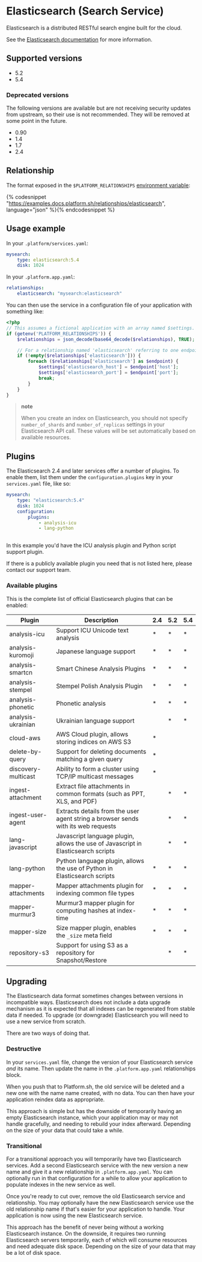 # Elasticsearch (Search Service)

Elasticsearch is a distributed RESTful search engine built for the cloud.

See the [Elasticsearch documentation](https://www.elastic.co/guide/en/elasticsearch/reference/current/index.html) for more information.

## Supported versions

* 5.2
* 5.4

### Deprecated versions

The following versions are available but are not receiving security updates from upstream, so their use is not recommended. They will be removed at some point in the future.

* 0.90
* 1.4
* 1.7
* 2.4

## Relationship

The format exposed in the `$PLATFORM_RELATIONSHIPS` [environment variable](/development/variables.md#platformsh-provided-variables):

{% codesnippet "https://examples.docs.platform.sh/relationships/elasticsearch", language="json" %}{% endcodesnippet %}

## Usage example

In your `.platform/services.yaml`:

```yaml
mysearch:
    type: elasticsearch:5.4
    disk: 1024
```

In your `.platform.app.yaml`:

```yaml
relationships:
    elasticsearch: "mysearch:elasticsearch"
```

You can then use the service in a configuration file of your application with something like:

```php
<?php
// This assumes a fictional application with an array named $settings.
if (getenv('PLATFORM_RELATIONSHIPS')) {
	$relationships = json_decode(base64_decode($relationships), TRUE);

	// For a relationship named 'elasticsearch' referring to one endpoint.
	if (!empty($relationships['elasticsearch'])) {
		foreach ($relationships['elasticsearch'] as $endpoint) {
			$settings['elasticsearch_host'] = $endpoint['host'];
			$settings['elasticsearch_port'] = $endpoint['port'];
			break;
		}
	}
}
```

> **note**
>
> When you create an index on Elasticsearch, you should not specify `number_of_shards` and `number_of_replicas` settings in your Elasticsearch API call. These values will be set automatically based on available resources.


## Plugins

The Elasticsearch 2.4 and later services offer a number of plugins.  To enable them, list them under the `configuration.plugins` key in your `services.yaml` file, like so:

```yaml
mysearch:
    type: "elasticsearch:5.4"
    disk: 1024
    configuration:
        plugins:
            - analysis-icu
            - lang-python
            
```

In this example you'd have the ICU analysis plugin and Python script support plugin.

If there is a publicly available plugin you need that is not listed here, please contact our support team.

### Available plugins

This is the complete list of official Elasticsearch plugins that can be enabled:

| Plugin              | Description                                                                       | 2.4 | 5.2 | 5.4 |
|---------------------|-----------------------------------------------------------------------------------|-----|-----|-----|
| analysis-icu        | Support ICU Unicode text analysis                                                 | *   | *   | *   |
| analysis-kuromoji   | Japanese language support                                                         | *   | *   | *   |
| analysis-smartcn    | Smart Chinese Analysis Plugins                                                    | *   | *   | *   |
| analysis-stempel    | Stempel Polish Analysis Plugin                                                    | *   | *   | *   |
| analysis-phonetic   | Phonetic analysis                                                                 | *   | *   | *   |
| analysis-ukrainian  | Ukrainian language support                                                        |     | *   | *   |
| cloud-aws           | AWS Cloud plugin, allows storing indices on AWS S3                                | *   |     |     |
| delete-by-query     | Support for deleting documents matching a given query                             | *   |     |     |
| discovery-multicast | Ability to form a cluster using TCP/IP multicast messages                         | *   |     |     |
| ingest-attachment   | Extract file attachments in common formats (such as PPT, XLS, and PDF)            |     | *   | *   |
| ingest-user-agent   | Extracts details from the user agent string a browser sends with its web requests |     | *   | *   |
| lang-javascript     | Javascript language plugin, allows the use of Javascript in Elasticsearch scripts |     | *   | *   |
| lang-python         | Python language plugin, allows the use of Python in Elasticsearch scripts         | *   | *   | *   |
| mapper-attachments  | Mapper attachments plugin for indexing common file types                          | *   | *   | *   |
| mapper-murmur3      | Murmur3 mapper plugin for computing hashes at index-time                          | *   | *   | *   |
| mapper-size         | Size mapper plugin, enables the `_size` meta field                                | *   | *   | *   |
| repository-s3       | Support for using S3 as a repository for Snapshot/Restore                         |     | *   | *   |


## Upgrading

The Elasticsearch data format sometimes changes between versions in incompatible ways.  Elasticsearch does not include a data upgrade mechanism as it is expected that all indexes can be regenerated from stable data if needed.  To upgrade (or downgrade) Elasticsearch you will need to use a new service from scratch.

There are two ways of doing that.

### Destructive

In your `services.yaml` file, change the version of your Elasticsearch service *and* its name.  Then update the name in the `.platform.app.yaml` relationships block.

When you push that to Platform.sh, the old service will be deleted and a new one with the name name created, with no data.  You can then have your application reindex data as appropriate.

This approach is simple but has the downside of temporarily having an empty Elasticsearch instance, which your application may or may not handle gracefully, and needing to rebuild your index afterward.  Depending on the size of your data that could take a while.

### Transitional

For a transitional approach you will temporarily have two Elasticsearch services.  Add a second Elasticsearch service with the new version a new name and give it a new relationship in `.platform.app.yaml`.  You can optionally run in that configuration for a while to allow your application to populate indexes in the new service as well.

Once you're ready to cut over, remove the old Elasticsearch service and relationship.  You may optionally have the new Elasticsearch service use the old relationship name if that's easier for your application to handle.  Your application is now using the new Elasticsearch service.

This approach has the benefit of never being without a working Elasticsearch instance.  On the downside, it requires two running Elasticsearch servers temporarily, each of which will consume resources and need adequate disk space.  Depending on the size of your data that may be a lot of disk space.
